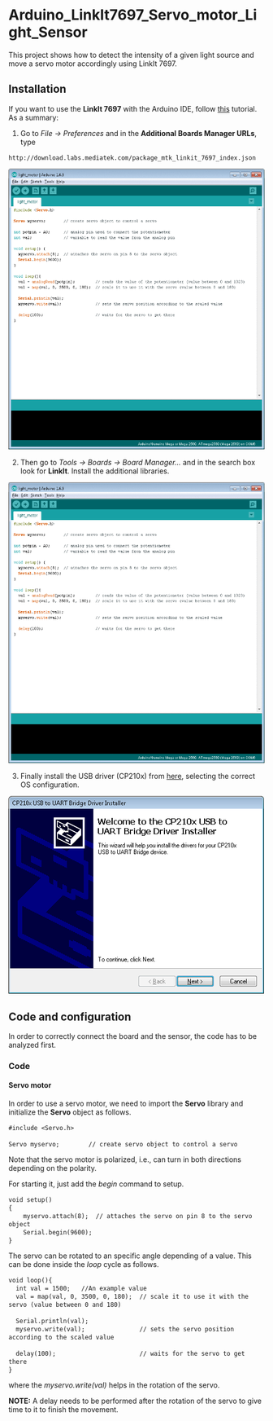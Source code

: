 # Arduino_LinkIt7697_Servo_motor_Light_Sensor

This project shows how to detect the intensity of a given light source and move a servo motor accordingly using LinkIt 7697.

## Installation

If you want to use the **LinkIt 7697** with the Arduino IDE, follow [this](https://docs.labs.mediatek.com/resource/linkit7697-arduino/en/environment-setup) tutorial. As a summary:
1. Go to *File -> Preferences* and in the **Additional Boards Manager URLs**, type
```
http://download.labs.mediatek.com/package_mtk_linkit_7697_index.json
```
![install01](/images/install00.gif?raw=true)

2. Then go to *Tools -> Boards -> Board Manager...* and in the search box look for **LinkIt**. Install the additional libraries.

![install02](/images/install01.gif?raw=true)

3. Finally install the USB driver (CP210x) from [here](https://www.silabs.com/products/development-tools/software/usb-to-uart-bridge-vcp-drivers), selecting the correct OS configuration.

![install03](/images/pic99.png?raw=true)

## Code and configuration

In order to correctly connect the board and the sensor, the code has to be analyzed first.

### Code

#### Servo motor

In order to use a servo motor, we need to import the **Servo** library and initialize the **Servo** object as follows.
```arduino
#include <Servo.h>

Servo myservo;        // create servo object to control a servo
```
Note that the servo motor is polarized, i.e., can turn in both directions depending on the polarity. 

For starting it, just add the *begin* command to setup.
```arduino
void setup()
{
	myservo.attach(8);  // attaches the servo on pin 8 to the servo object
	Serial.begin(9600);
}
```
The servo can be rotated to an specific angle depending of a value. This can be done inside the *loop* cycle as follows.
```arduino
void loop(){
  int val = 1500;	//An example value
  val = map(val, 0, 3500, 0, 180);  // scale it to use it with the servo (value between 0 and 180)

  Serial.println(val);
  myservo.write(val);               // sets the servo position according to the scaled value

  delay(100);                       // waits for the servo to get there
}
```
where the *myservo.write(val)* helps in the rotation of the servo.

**NOTE:** A delay needs to be performed after the rotation of the servo to give time to it to finish the movement.